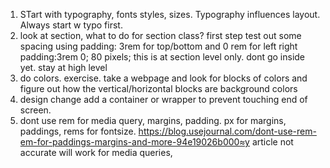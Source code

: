 

1) STart with typography, fonts styles, sizes. Typography influences layout. Always start w typo first. 
2) look at section, what to do for section class? 
first step test out some spacing using padding: 3rem for top/bottom and 0 rem for left right
padding:3rem 0;
80 pixels; this is at section level only. dont go inside yet. stay at high level
3) do colors. exercise. take a webpage and look for blocks of colors and figure out how the vertical/horizontal blocks are background colors
4) design change add a container or wrapper to prevent touching end of screen. 
5) dont use rem for media query, margins, padding. px for margins, paddings, rems for fontsize. 
https://blog.usejournal.com/dont-use-rem-em-for-paddings-margins-and-more-94e19026b000≈y
article not accurate will work for media queries, 
